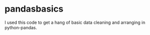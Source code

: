 # pandasbasics
I used this code to get a hang of basic data cleaning and arranging in python-pandas. 
